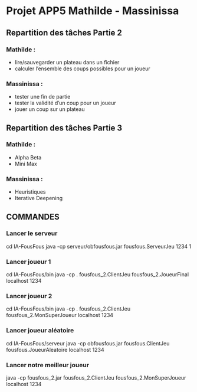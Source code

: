 # Projet APP5 Mathilde - Massinissa

## Repartition des tâches Partie 2 

### Mathilde :
* lire/sauvegarder un plateau dans un fichier
* calculer l’ensemble des coups possibles pour un joueur

### Massinissa :
* tester une fin de partie
* tester la validité d’un coup pour un joueur
* jouer un coup sur un plateau


## Repartition des tâches Partie 3

### Mathilde :
* Alpha Beta
* Mini Max

### Massinissa :
* Heuristiques
* Iterative Deepening 

## COMMANDES
### Lancer le serveur
cd IA-FousFous
java -cp serveur/obfousfous.jar fousfous.ServeurJeu 1234 1

### Lancer joueur 1
cd IA-FousFous/bin
java -cp . fousfous_2.ClientJeu fousfous_2.JoueurFinal localhost 1234

### Lancer joueur 2
cd IA-FousFous/bin
java -cp . fousfous_2.ClientJeu fousfous_2.MonSuperJoueur localhost 1234

### Lancer joueur aléatoire
cd IA-FousFous/serveur
java -cp obfousfous.jar fousfous.ClientJeu fousfous.JoueurAleatoire localhost 1234

### Lancer notre meilleur joueur
java -cp fousfous_2.jar fousfous_2.ClientJeu fousfous_2.MonSuperJoueur localhost 1234
